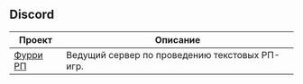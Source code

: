 ## Discord

Проект | Описание
------ | --------
[Фурри РП](https://discord.gg/VC2DEMN) | Ведущий сервер по проведению текстовых РП-игр.

